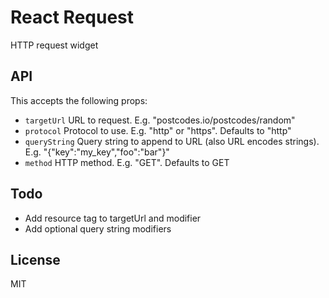 # React Request

HTTP request widget

## API

**<ReactRequest />**

This accepts the following props:

- `targetUrl` URL to request. E.g. "postcodes.io/postcodes/random"
- `protocol` Protocol to use. E.g. "http" or "https". Defaults to "http"
- `queryString` Query string to append to URL (also URL encodes strings). E.g. "{"key":"my_key","foo":"bar"}"
- `method` HTTP method. E.g. "GET". Defaults to GET

## Todo

- Add resource tag to targetUrl and modifier
- Add optional query string modifiers

## License

MIT